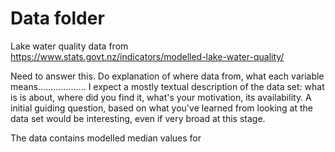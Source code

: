 # Data folder
Lake water quality data from
https://www.stats.govt.nz/indicators/modelled-lake-water-quality/


Need to answer this. Do explanation of where data from, what each variable means...................
I expect a mostly textual description of the data set: what is is about, where did you find it, what's your motivation, its availability. A initial guiding question, based on what you've learned from looking at the data set would be interesting, even if very broad at this stage.



The data contains modelled median values for 
